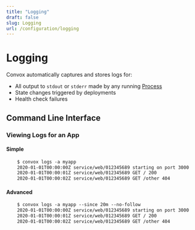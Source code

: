 ```yaml
---
title: "Logging"
draft: false
slug: Logging
url: /configuration/logging
---
```

# Logging

Convox automatically captures and stores logs for:

* All output to `stdout` or `stderr` made by any running [Process](/reference/primitives/app/process)
* State changes triggered by deployments
* Health check failures
  
## Command Line Interface

### Viewing Logs for an App

#### Simple
```html
    $ convox logs -a myapp
    2020-01-01T00:00:00Z service/web/012345689 starting on port 3000
    2020-01-01T00:00:01Z service/web/012345689 GET / 200
    2020-01-01T00:00:02Z service/web/012345689 GET /other 404
```
#### Advanced
```html
    $ convox logs -a myapp --since 20m --no-follow
    2020-01-01T00:00:00Z service/web/012345689 starting on port 3000
    2020-01-01T00:00:01Z service/web/012345689 GET / 200
    2020-01-01T00:00:02Z service/web/012345689 GET /other 404
```